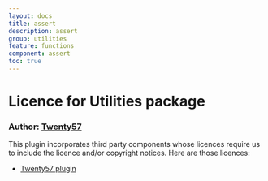 ```yaml
---
layout: docs
title: assert
description: assert
group: utilities
feature: functions
component: assert
toc: true
---
```

# Licence for Utilities package

### Author: [Twenty57](http://www.twenty57.com)

This plugin incorporates third party components whose licences require us to include the licence and/or copyright notices. Here are those licences:

- [Twenty57 plugin](https://linx.software/plugins/builtin/licence/)
